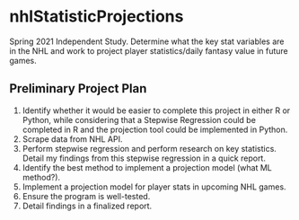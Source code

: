 # nhlStatisticProjections
Spring 2021 Independent Study. Determine what the key stat variables are in the NHL and work to project player statistics/daily fantasy value in future games.

## Preliminary Project Plan

1. Identify whether it would be easier to complete this project in either R or Python, while considering that a Stepwise Regression could be completed in R and the projection tool could be implemented in Python.
2. Scrape data from NHL API.
3. Perform stepwise regression and perform research on key statistics. Detail my findings from this stepwise regression in a quick report.
4. Identify the best method to implement a projection model (what ML method?).
5. Implement a projection model for player stats in upcoming NHL games.
6. Ensure the program is well-tested.
7. Detail findings in a finalized report.
